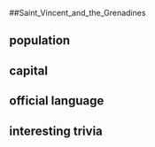 ##Saint_Vincent_and_the_Grenadines
## population


## capital

 
## official language


## interesting trivia



